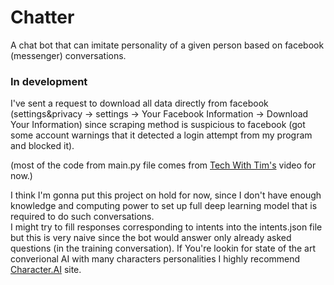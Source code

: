 ﻿# Chatter 

A chat bot that can imitate personality of a given person based on facebook (messenger) conversations.

### In development 
I've sent a request to download all data directly from facebook (settings&privacy -> settings -> Your Facebook Information -> Download Your Information) since scraping method is suspicious to facebook (got some account warnings that it detected a login attempt from my program and blocked it).<br>

(most of the code from main.py file comes from [Tech With Tim's](https://www.youtube.com/watch?v=PzzHOvpqDYs&list=PLzMcBGfZo4-ndH9FoC4YWHGXG5RZekt-Q&index=3) video for now.)

I think I'm gonna put this project on hold for now, since I don't have enough knowledge and computing power to set up full deep learning model that is required to do such conversations.<br>
I might try to fill responses corresponding to intents into the intents.json file but this is very naive since the bot would answer only already asked questions (in the training conversation).
If You're lookin for state of the art converional AI with many characters personalities I highly recommend [Character.AI](https://beta.character.ai/) site.